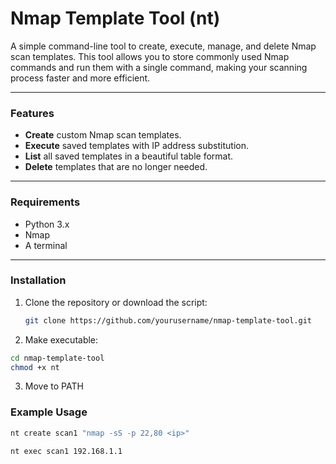 # Nmap Template Tool (nt)

A simple command-line tool to create, execute, manage, and delete Nmap scan templates. This tool allows you to store commonly used Nmap commands and run them with a single command, making your scanning process faster and more efficient.

---

### Features

- **Create** custom Nmap scan templates.
- **Execute** saved templates with IP address substitution.
- **List** all saved templates in a beautiful table format.
- **Delete** templates that are no longer needed.

---

### Requirements

- Python 3.x
- Nmap
- A terminal

---

### Installation

1. Clone the repository or download the script:
   ```bash
   git clone https://github.com/yourusername/nmap-template-tool.git
   ```
2. Make executable:
  ```bash
cd nmap-template-tool
chmod +x nt
```
3. Move to PATH

### Example Usage

```bash
nt create scan1 "nmap -sS -p 22,80 <ip>"
```
```bash
nt exec scan1 192.168.1.1
```
